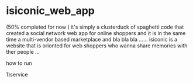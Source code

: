 # isiconic_web_app
(50% completed for now  ) it's simply a clusterduck of spaghetti code that created a social network web app for online shoppers and it is in the same time a multi-vendor  based marketplace and bla bla bla ......
isiconic is a website that is orionted for web shoppers who wanna share memories with ther people ...


how to run 

1)service 

